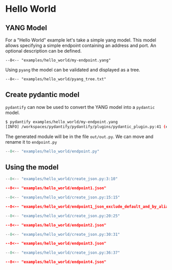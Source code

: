# Hello World

## YANG Model

For a "Hello World" example let's take a simple yang model. This model allows specifying a simple endpoint containing an address and port. An optional description can be defined.

```yang title="my-endpoint.yang"
--8<-- "examples/hello_world/my-endpoint.yang"
```

Using `pyang` the model can be validated and displayed as a tree.


```title="pyang -f tree my-endpoint.yang"
--8<-- "examples/hello_world/pyang_tree.txt"
```

## Create pydantic model

`pydantify` can now be used to convert the YANG model into a `pydantic` model.

```bash
$ pydantify examples/hello_world/my-endpoint.yang 
[INFO] /workspaces/pydantify/pydantify/plugins/pydantic_plugin.py:41 (emit): Output model generated in 0.049s.
```

The generated module will be in the file `out/out.py`. We can move and rename it to `endpoint.py`

```python title="endpoint.py"
--8<-- "examples/hello_world/endpoint.py"
```


## Using the model

```python title="create_json.py"
--8<-- "examples/hello_world/create_json.py:3:10"
```

```json title="endpoint1.json"
--8<-- "examples/hello_world/endpoint1.json"
```


```python title="create_json.py"
--8<-- "examples/hello_world/create_json.py:15:15"
```

```json title="endpoint1_json_exclude_default_and_by_alias.json"
--8<-- "examples/hello_world/endpoint1_json_exclude_default_and_by_alias.json"
```

```python title="create_json.py"
--8<-- "examples/hello_world/create_json.py:20:25"
```

```json title="endpoint2.json"
--8<-- "examples/hello_world/endpoint2.json"
```


```python title="create_json.py"
--8<-- "examples/hello_world/create_json.py:30:31"
```

```json title="endpoint3.json"
--8<-- "examples/hello_world/endpoint3.json"
```


```python title="create_json.py"
--8<-- "examples/hello_world/create_json.py:36:37"
```

```json title="endpoint4.json"
--8<-- "examples/hello_world/endpoint4.json"
```
